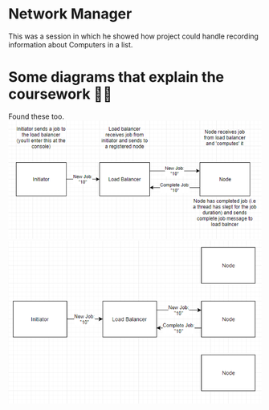 # Network Manager
This was a session in which he showed how project could handle recording information about Computers in a list.

# Some diagrams that explain the coursework 🤷‍♂️
Found these too.
![enter image description here](https://raw.githubusercontent.com/Grimlock257/dnaos-help/master/docs/assets/img/overview-diagram-1.png)
![enter image description here](https://raw.githubusercontent.com/Grimlock257/dnaos-help/master/docs/assets/img/overview-diagram-2.png)